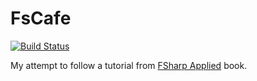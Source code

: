 FsCafe
====

[![Build Status](https://travis-ci.org/skalinets/fscafe.svg?branch=master)](https://travis-ci.org/skalinets/fscafe)

My attempt to follow a tutorial from [FSharp Applied](http://products.tamizhvendan.in/fsharp-applied/) book. 